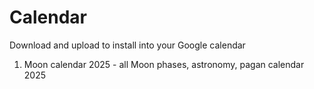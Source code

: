 # Calendar
Download and upload to install into your Google calendar 

1. Moon calendar 2025 - all Moon phases, astronomy, pagan calendar 2025
